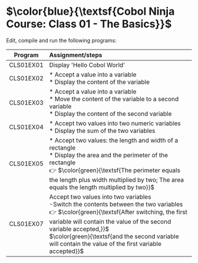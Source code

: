 # $\color{blue}{\textsf{Cobol Ninja Course: Class 01 - The Basics}}$

Edit, compile and run the following programs:<br>

|   Program   |   Assignment/steps   |
|-------------|:---------------------|
| CLS01EX01   | Display 'Hello Cobol World' |
| CLS01EX02   | * Accept a value into a variable<br> * Display the content of the variable |
| CLS01EX03   | * Accept a value into a variable<br> * Move the content of the variable to a second variable<br> * Display the content of the second variable|
| CLS01EX04   | * Accept two values into two numeric variables<br> * Display the sum of the two variables|
| CLS01EX05   | * Accept two values: the length and width of a rectangle<br> * Display the area and the perimeter of the rectangle<br>:point_right: $\color{green}{\textsf{The perimeter equals the length plus width multiplied by two; The area equals the length multiplied by two}}$|
| CLS01EX07   | Accept two values into two variables<br>-Switch the contents between the two variables<br>:point_right: $\color{green}{\textsf{After switching, the first variable will contain the value of the second variable accepted,}}$<br>$\color{green}{\textsf{and the second variable will contain the value of the first variable accepted}}$|
